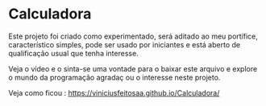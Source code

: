 # Calculadora

Este projeto foi criado como experimentado, será aditado ao meu portífice, característico simples, pode ser usado por iniciantes e está aberto de qualificação usual que tenha interesse.

Veja o vídeo e o sinta-se uma vontade para o baixar este arquivo e explore o mundo da programação agradaç ou o interesse neste projeto.

Veja como ficou : https://viniciusfeitosaa.github.io/Calculadora/
